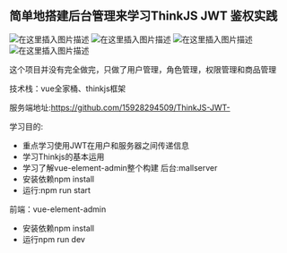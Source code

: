 ## 简单地搭建后台管理来学习ThinkJS JWT 鉴权实践
![在这里插入图片描述](https://img-blog.csdnimg.cn/20200612223803658.png?x-oss-process=image/watermark,type_ZmFuZ3poZW5naGVpdGk,shadow_10,text_aHR0cHM6Ly9ibG9nLmNzZG4ubmV0L3dlaXhpbl80Mzg0ODEzMA==,size_16,color_FFFFFF,t_70)
![在这里插入图片描述](https://img-blog.csdnimg.cn/20200612223803612.png?x-oss-process=image/watermark,type_ZmFuZ3poZW5naGVpdGk,shadow_10,text_aHR0cHM6Ly9ibG9nLmNzZG4ubmV0L3dlaXhpbl80Mzg0ODEzMA==,size_16,color_FFFFFF,t_70)
![在这里插入图片描述](https://img-blog.csdnimg.cn/20200612223803582.png?x-oss-process=image/watermark,type_ZmFuZ3poZW5naGVpdGk,shadow_10,text_aHR0cHM6Ly9ibG9nLmNzZG4ubmV0L3dlaXhpbl80Mzg0ODEzMA==,size_16,color_FFFFFF,t_70)
![在这里插入图片描述](https://img-blog.csdnimg.cn/20200612223803563.png?x-oss-process=image/watermark,type_ZmFuZ3poZW5naGVpdGk,shadow_10,text_aHR0cHM6Ly9ibG9nLmNzZG4ubmV0L3dlaXhpbl80Mzg0ODEzMA==,size_16,color_FFFFFF,t_70)



这个项目并没有完全做完，只做了用户管理，角色管理，权限管理和商品管理

技术栈：vue全家桶、thinkjs框架

服务端地址:https://github.com/15928294509/ThinkJS-JWT-

学习目的:
* 重点学习使用JWT在用户和服务器之间传递信息
* 学习Thinkjs的基本运用
* 学习了解vue-element-admin整个构建
后台:mallserver
* 安装依赖npm install
* 运行:npm run start

前端：vue-element-admin
* 安装依赖npm install
* 运行npm run dev
